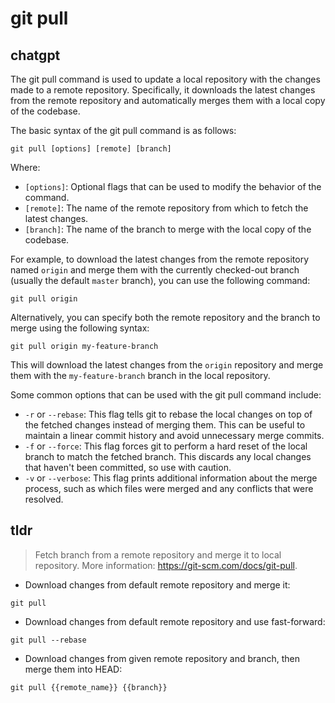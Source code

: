 # git pull 
## chatgpt 
The git pull command is used to update a local repository with the changes made to a remote repository. Specifically, it downloads the latest changes from the remote repository and automatically merges them with a local copy of the codebase.

The basic syntax of the git pull command is as follows:

```
git pull [options] [remote] [branch]
```

Where:

- `[options]`: Optional flags that can be used to modify the behavior of the command.
- `[remote]`: The name of the remote repository from which to fetch the latest changes.
- `[branch]`: The name of the branch to merge with the local copy of the codebase.

For example, to download the latest changes from the remote repository named `origin` and merge them with the currently checked-out branch (usually the default `master` branch), you can use the following command:

```
git pull origin
```

Alternatively, you can specify both the remote repository and the branch to merge using the following syntax:

```
git pull origin my-feature-branch
```

This will download the latest changes from the `origin` repository and merge them with the `my-feature-branch` branch in the local repository.

Some common options that can be used with the git pull command include:

- `-r` or `--rebase`: This flag tells git to rebase the local changes on top of the fetched changes instead of merging them. This can be useful to maintain a linear commit history and avoid unnecessary merge commits.
- `-f` or `--force`: This flag forces git to perform a hard reset of the local branch to match the fetched branch. This discards any local changes that haven't been committed, so use with caution.
- `-v` or `--verbose`: This flag prints additional information about the merge process, such as which files were merged and any conflicts that were resolved. 

## tldr 
 
> Fetch branch from a remote repository and merge it to local repository.
> More information: <https://git-scm.com/docs/git-pull>.

- Download changes from default remote repository and merge it:

`git pull`

- Download changes from default remote repository and use fast-forward:

`git pull --rebase`

- Download changes from given remote repository and branch, then merge them into HEAD:

`git pull {{remote_name}} {{branch}}`
